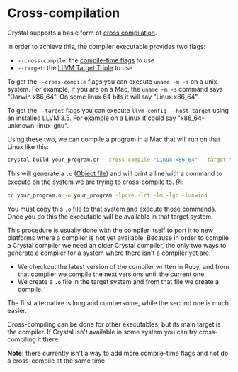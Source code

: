 # Cross-compilation

Crystal supports a basic form of [cross compilation](http://en.wikipedia.org/wiki/Cross_compiler).

In order to achieve this, the compiler executable provides two flags:

* `--cross-compile`: the [compile-time flags](compile_time_flags.html) to use
* `--target`: the [LLVM Target Triple](http://llvm.org/docs/LangRef.html#target-triple) to use

To get the `--cross-compile` flags you can execute `uname -m -s` on a unix system. For example, if you are on a Mac, the `uname -m -s` command says "Darwin x86_64". On some linux 64 bits it will say "Linux x86_64".

To get the `--target` flags you can execute `llvm-config --host-target` using an installed LLVM 3.5. For example on a Linux it could say "x86_64-unknown-linux-gnu".

Using these two, we can compile a program in a Mac that will run on that Linux like this:

```bash
crystal build your_program.cr --cross-compile "Linux x86_64" --target "x86_64-unknown-linux-gnu"
```

This will generate a `.o` ([Object file](http://en.wikipedia.org/wiki/Object_file)) and will print a line with a command to execute on the system we are trying to cross-compile to. 例:

```bash
cc your_program.o -o your_program -lpcre -lrt -lm -lgc -lunwind
```

You must copy this `.o` file to that system and execute those commands. Once you do this the executable will be available in that target system.

This procedure is usually done with the compiler itself to port it to new platforms where a compiler is not yet available. Because in order to compile a Crystal compiler we need an older Crystal compiler, the only two ways to generate a compiler for a system where there isn't a compiler yet are:
* We checkout the latest version of the compiler written in Ruby, and from that compiler we compile the next versions until the current one.
* We create a `.o` file in the target system and from that file we create a compile.

The first alternative is long and cumbersome, while the second one is much easier.

Cross-compiling can be done for other executables, but its main target is the compiler. If Crystal isn't available in some system you can try cross-compiling it there.

**Note:** there currently isn't a way to add more compile-time flags and not do a cross-compile at the same time.
